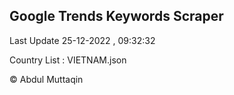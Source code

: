 

## Google Trends Keywords Scraper 
 
Last Update 25-12-2022 , 09:32:32

Country List :
VIETNAM.json



© Abdul Muttaqin 
